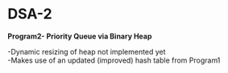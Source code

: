 # DSA-2
**Program2- Priority Queue via Binary Heap**  
  
-Dynamic resizing of heap not implemented yet  
-Makes use of an updated (improved) hash table from Program1
